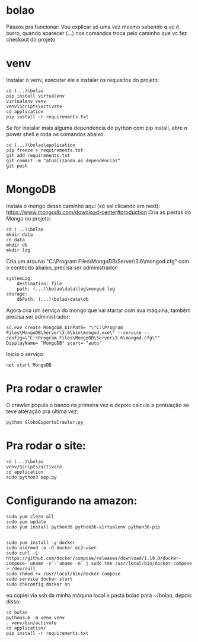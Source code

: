 # bolao

Passos pra funcionar:
Vou explicar só uma vez mesmo sabendo q vc é burro, quando aparecer (...) nos comandos troca pelo caminho que vc fez checkout do projeto
# venv
Instalar o venv, executar ele e instalar os requisitos do projeto:
```
cd (...)\bolao
pip install virtualenv
virtualenv venv
venv\Scripts\activate
cd application
pip install -r requirements.txt
```
Se for instalar mais alguma dependencia do python com pip install, abre o power shell e roda os comandos abaixo:
```
cd (...)\bolao\application
pip freeze > requirements.txt
git add requirements.txt
git commit -m "atualizando as dependências"
git push
```
# MongoDB
Instala o mongo desse caminho aqui (só sai clicando em next):
https://www.mongodb.com/download-center#production
Cria as pastas do Mongo no projeto:
```
cd (...)\bolao
mkdir data
cd data
mkdir db
mkdir log
```
Cria um arquivo "C:\Program Files\MongoDB\Server\3.6\mongod.cfg" com o conteúdo abaixo, precisa ser administrador:

```
systemLog:
    destination: file
    path: (...)\bolao\data\log\mongod.log
storage:
    dbPath: (...)\bolao\data\db
```
Agora cria um serviço do mongo que vai startar com sua máquina, também precisa ser administrador:
```
sc.exe create MongoDB binPath= "\"C:\Program Files\MongoDB\Server\3.6\bin\mongod.exe\" --service --config=\"C:\Program Files\MongoDB\Server\3.6\mongod.cfg\"" DisplayName= "MongoDB" start= "auto"
```
Inicia o serviço:
```
net start MongoDB
```

# Pra rodar o crawler 
O crawler popula o banco na primeira vez e depois calcula a pontuação se teve alteração pra ultima vez:
```
python GloboEsporteCrawler.py
```

# Pra rodar o site:

```
cd (...)\bolao
venv/Scripts/activate
cd application
sudo python3 app.py
```

# Configurando na amazon:

```
sudo yum clean all
sudo yum update
sudo yum install python36 python36-virtualenv python36-pip


sudo yum install -y docker
sudo usermod -a -G docker ec2-user
sudo curl -L https://github.com/docker/compose/releases/download/1.19.0/docker-compose-`uname -s`-`uname -m` | sudo tee /usr/local/bin/docker-compose > /dev/null
sudo chmod +x /usr/local/bin/docker-compose
sudo service docker start
sudo chkconfig docker on
```

eu copiei via ssh da minha máquna local a pasta bolao para ~/bolao, depois disso:

```
cd bolao
python3.6 -m venv venv
. venv/bin/activate
cd application/
pip install -r requirements.txt
```



